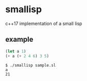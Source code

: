 # smallisp

c++17 implementation of a small lisp

## example

```lisp
(let a 1)
(+ a (+ 2 4 6) 3 5)
```

```console
$ ./smallisp sample.sl
a
21
```
